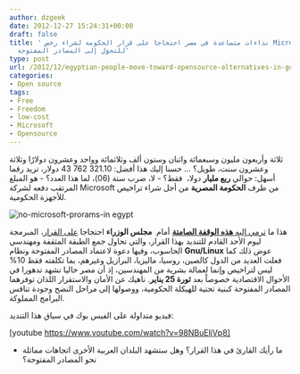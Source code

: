 ```yaml
---
author: dzgeek
date: 2012-12-27 15:24:31+00:00
draft: false
title: ' نداءات متصاعدة في مصر احتجاجا على قرار الحكومة لشراء رخص Microsoft ودعوةُ
  للتحوَل إلى المصادر المفتوحة'
type: post
url: /2012/12/egyptian-people-move-toward-opensource-alternatives-in-government-infrastructure/
categories:
- Open source
tags:
- Free
- Freedom
- low-cost
- Microsoft
- Opensource
---
```


ثلاثة وأربعون مليون وسبعمائة واثنان وستون ألف وثلاثمائة وواحد وعشرون دولارًا وثلاثة وعشرون سنت، طويل؟ ... حسنا إليك هذا أفضل: 321.10 762 43 دولار، تريد رقما أسهل: حوالي **ربع مليار** دولا،  فقط؟ - لا، ضرب ستة (06)، لما هذا العدد؟ - هو المبلغ المرتقب دفعه لشركة Microsoft من طرف **الحكومة المصرية** من أجل شراء تراخيص للأجهزة الحكومية.


![no-microsoft-prorams-in egypt](http://www.it-scoop.com/wp-content/uploads/2012/12/no-microsoft-prorams-in-egypt.jpg)



هذا ما [ ترمي إليه **هذه الوقفة الصامتة**](https://www.facebook.com/events/368019856627453/?ref=3) أمام  **مجلس الوزراء** احتجاجا [على القرار](https://www.facebook.com/photo.php?fbid=451943038187168)، المبرمجة ليوم الأحد القادم للتنديد بهذا القرار، والتي تحاول جمع الطبقة المثقفة ومهندسي الحاسوب، وفيها دعوة لاعتماد المصادر المفتوحة ونظام **Gnu/Linux** عوض ذلك كما فعلت العديد من الدول كالصين، روسيا، ماليزيا، البرازيل وغيرهم، بما تكلفته فقط 10% ليس لتراخيص وإنما لعمالة بشرية من المهندسين، إذ أن مصر حاليا تشهد تدهورا في الأحوال الاقتصادية خصوصاً بعد **ثورة 25 يناير**. ناهيك عن الأمان والاستقرار اللذان توفرهما المصادر المفتوحة كبنية تحتية للهيكلة الحكومية، ووصولها إلى مراحل النضج وجودة تنافس البرامج المملوكة.

فيديو متداولة على الفيس بوك في سياق هذا التنديد:

[youtube https://www.youtube.com/watch?v=98NBuEljVp8]



- ما رأيك القارئ في هذا القرار؟ وهل ستشهد البلدان العربية الأخرى اتجاهات مماثلة نحو المصادر المفتوحة؟

